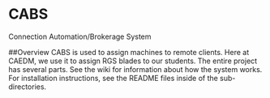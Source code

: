 # CABS
Connection Automation/Brokerage System

##Overview
CABS is used to assign machines to remote clients. Here at CAEDM, we use it to
assign RGS blades to our students. The entire project has several parts. See
the wiki for information about how the system works. For
installation instructions, see the README files inside of the sub-directories.
